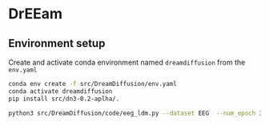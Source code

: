 # DrEEam
## Environment setup

Create and activate conda environment named ```dreamdiffusion``` from the ```env.yaml```
```sh
conda env create -f src/DreamDiffusion/env.yaml
conda activate dreamdiffusion
pip install src/dn3-0.2-aplha/.
```
```sh
python3 src/DreamDiffusion/code/eeg_ldm.py --dataset EEG  --num_epoch 300 --batch_size 4 --pretrain_mbm_path src/DreamDiffusion/pretrains/encoder.pth
```